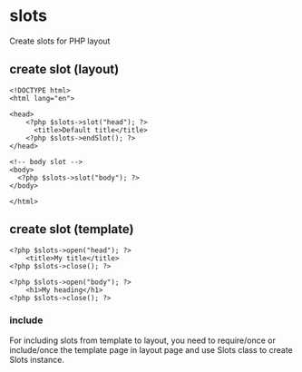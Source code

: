 # slots
Create slots for PHP layout

## create slot (layout)
```
<!DOCTYPE html>
<html lang="en">

<head>
    <?php $slots->slot("head"); ?>
      <title>Default title</title>
    <?php $slots->endSlot(); ?>
</head>

<!-- body slot -->
<body>
  <?php $slots->slot("body"); ?>
</body>

</html>

```
## create slot (template)
```
<?php $slots->open("head"); ?>
    <title>My title</title>
<?php $slots->close(); ?>

<?php $slots->open("body"); ?>
    <h1>My heading</h1>
<?php $slots->close(); ?>
```

### include
For including slots from template to layout, you need to require/once or include/once the template page in layout page and use Slots class to create Slots instance.
